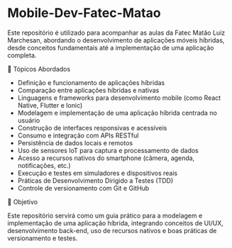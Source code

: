 # Mobile-Dev-Fatec-Matao
Este repositório é utilizado para acompanhar as aulas da Fatec Matão Luiz Marchesan, abordando o desenvolvimento de aplicações móveis híbridas, desde conceitos fundamentais até a implementação de uma aplicação completa.

📌 Tópicos Abordados

* Definição e funcionamento de aplicações híbridas
* Comparação entre aplicações híbridas e nativas
* Linguagens e frameworks para desenvolvimento mobile (como React Native, Flutter e Ionic)
* Modelagem e implementação de uma aplicação híbrida centrada no usuário
* Construção de interfaces responsivas e acessíveis
* Consumo e integração com APIs RESTful
* Persistência de dados locais e remotos
* Uso de sensores IoT para captura e processamento de dados
* Acesso a recursos nativos do smartphone (câmera, agenda, notificações, etc.)
* Execução e testes em simuladores e dispositivos reais
* Práticas de Desenvolvimento Dirigido a Testes (TDD)
* Controle de versionamento com Git e GitHub

🚀 Objetivo

Este repositório servirá como um guia prático para a modelagem e implementação de uma aplicação híbrida, integrando conceitos de UI/UX, desenvolvimento back-end, uso de recursos nativos e boas práticas de versionamento e testes.
